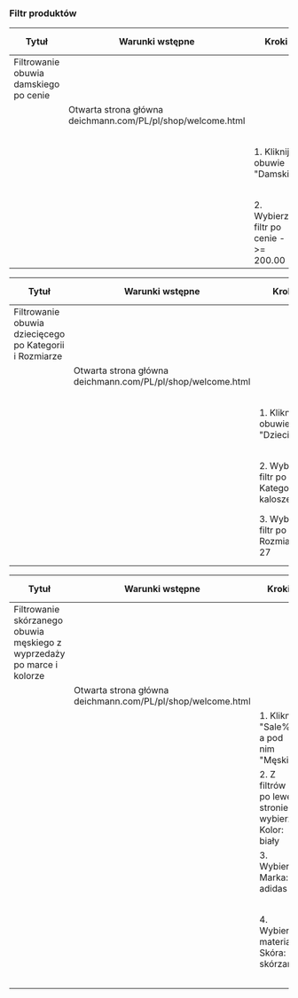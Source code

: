### Filtr produktów
                  
Tytuł  | Warunki wstępne | Kroki | Oczekiwany rezultat
------------- | ------------- | --- | ---
Filtrowanie obuwia damskiego po cenie| | |
|| Otwarta strona główna deichmann.com/PL/pl/shop/welcome.html | |
| | | 1. Kliknij obuwie "Damskie" | Otwarta zakładka z damskimi butami, po lewej stronie widać filtry
| | | 2. Wybierz filtr po cenie - >= 200.00 | Na stronie jest 241 artykułów o wybranym kryterium
  
Tytuł  | Warunki wstępne | Kroki | Oczekiwany rezultat
------------- | ------------- | --- | ---
Filtrowanie obuwia dziecięcego po Kategorii i Rozmiarze | | | |
|| Otwarta strona główna deichmann.com/PL/pl/shop/welcome.html | |
| | | 1. Kliknij obuwie "Dziecięce" | Otwarta zakładka z dziecięcymi butami, po lewej stronie widać filtry
| | | 2. Wybierz filtr po Kategorii: kalosze | Na stronie widać tylko dziecięce kalosze
| | | 3. Wybierz filtr po Rozmiar: 27 | Na stronie widać trzy artykuły o wybranych kryteriach
  
Tytuł  | Warunki wstępne | Kroki | Oczekiwany rezultat
------------- | ------------- | --- | ---
Filtrowanie skórzanego obuwia męskiego z wyprzedaży po marce i kolorze  | | |
|| Otwarta strona główna deichmann.com/PL/pl/shop/welcome.html | |
| | | 1. Kliknij "Sale%", a pod nim "Męskie"| Otwarta strona z wyprzedażami męskiego obuwia
| | | 2. Z filtrów po lewej stronie wybierz Kolor: biały | Box z kolorem białym zaznaczony
| | | 3. Wybierz Marka: adidas | Na stronie wyświetla się 6 par obuwia
| | | 4. Wybierz materiał Skóra: skórzane | Strona nie wyświetla wybranego filtru, na stronie nie ma obuwia o wybranych kryteriach
